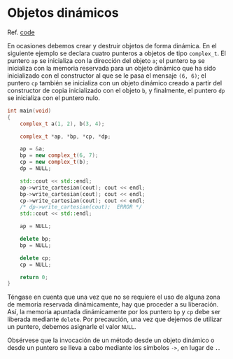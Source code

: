 # Objetos dinámicos

Ref. [code](code/code3.cpp)

En ocasiones debemos crear y destruir objetos de forma dinámica. En el siguiente ejemplo se declara cuatro punteros a objetos de tipo `complex_t`. El puntero `ap` se inicializa con la dirección del objeto `a`; el puntero `bp` se inicializa con la memoria reservada para un objeto dinámico que ha sido inicializado con el constructor al que se le pasa el mensaje `(6, 6)`; el puntero `cp` también se inicializa con un objeto dinámico creado a partir del constructor de copia inicializado con el objeto `b`, y finalmente, el puntero `dp` se inicializa con el puntero nulo.

```cpp
int main(void)
{
    complex_t a(1, 2), b(3, 4);

    complex_t *ap, *bp, *cp, *dp;

    ap = &a;
    bp = new complex_t(6, 7);
    cp = new complex_t(b);
    dp = NULL;

    std::cout << std::endl;
    ap->write_cartesian(cout); cout << endl;
    bp->write_cartesian(cout); cout << endl;
    cp->write_cartesian(cout); cout << endl;
    /* dp->write_cartesian(cout);  ERROR */
    std::cout << std::endl;

    ap = NULL;

    delete bp;
    bp = NULL;

    delete cp;
    cp = NULL;    

    return 0;
}
```

Téngase en cuenta que una vez que no se requiere el uso de alguna zona de memoria reservada dinámicamente, hay que proceder a su liberación. Así, la memoria apuntada dinámicamente por los puntero `bp` y `cp` debe ser liberada mediante `delete`. Por precaución, una vez que dejemos de utilizar un puntero, debemos asignarle el valor `NULL`.

Obsérvese que la invocación de un método desde un objeto dinámico o desde un puntero se lleva a cabo mediante los símbolos `->`, en lugar de `.`.

